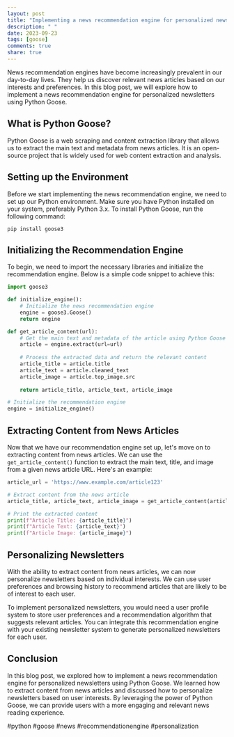 ```yaml
---
layout: post
title: "Implementing a news recommendation engine for personalized newsletters using Python Goose"
description: " "
date: 2023-09-23
tags: [goose]
comments: true
share: true
---
```


News recommendation engines have become increasingly prevalent in our day-to-day lives. They help us discover relevant news articles based on our interests and preferences. In this blog post, we will explore how to implement a news recommendation engine for personalized newsletters using Python Goose.

## What is Python Goose?

Python Goose is a web scraping and content extraction library that allows us to extract the main text and metadata from news articles. It is an open-source project that is widely used for web content extraction and analysis.

## Setting up the Environment

Before we start implementing the news recommendation engine, we need to set up our Python environment. Make sure you have Python installed on your system, preferably Python 3.x. To install Python Goose, run the following command:

```
pip install goose3
```

## Initializing the Recommendation Engine

To begin, we need to import the necessary libraries and initialize the recommendation engine. Below is a simple code snippet to achieve this:

```python
import goose3

def initialize_engine():
    # Initialize the news recommendation engine
    engine = goose3.Goose()
    return engine

def get_article_content(url):
    # Get the main text and metadata of the article using Python Goose
    article = engine.extract(url=url)
    
    # Process the extracted data and return the relevant content
    article_title = article.title
    article_text = article.cleaned_text
    article_image = article.top_image.src
    
    return article_title, article_text, article_image

# Initialize the recommendation engine
engine = initialize_engine()
```

## Extracting Content from News Articles

Now that we have our recommendation engine set up, let's move on to extracting content from news articles. We can use the `get_article_content()` function to extract the main text, title, and image from a given news article URL. Here's an example:

```python
article_url = 'https://www.example.com/article123'

# Extract content from the news article
article_title, article_text, article_image = get_article_content(article_url)

# Print the extracted content
print(f"Article Title: {article_title}")
print(f"Article Text: {article_text}")
print(f"Article Image: {article_image}")
```

## Personalizing Newsletters

With the ability to extract content from news articles, we can now personalize newsletters based on individual interests. We can use user preferences and browsing history to recommend articles that are likely to be of interest to each user.

To implement personalized newsletters, you would need a user profile system to store user preferences and a recommendation algorithm that suggests relevant articles. You can integrate this recommendation engine with your existing newsletter system to generate personalized newsletters for each user.

## Conclusion

In this blog post, we explored how to implement a news recommendation engine for personalized newsletters using Python Goose. We learned how to extract content from news articles and discussed how to personalize newsletters based on user interests. By leveraging the power of Python Goose, we can provide users with a more engaging and relevant news reading experience.

#python #goose #news #recommendationengine #personalization